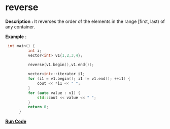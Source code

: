 # reverse

**Description :**  It reverses the order of the elements in the range [first, last) of any container. 

**Example** :
```cpp
 int main() { 
          int i; 
          vector<int> v1{1,2,3,4};
          
          reverse(v1.begin(),v1.end());

          vector<int>::iterator i1; 
          for (i1 = v1.begin(); i1 != v1.end(); ++i1) { 
              cout << *i1 << " "; 
          } 
          for (auto value : v1) {
              std::cout << value << " ";
          }
          return 0; 
      } 
```
**[Run Code](https://rextester.com/NXC57566)**
